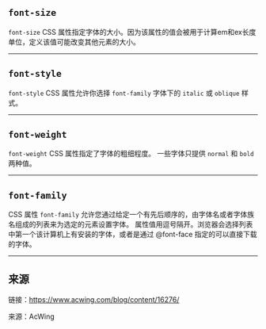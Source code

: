 ## `font-size`
`font-size` CSS 属性指定字体的大小。因为该属性的值会被用于计算em和ex长度单位，定义该值可能改变其他元素的大小。

---

## `font-style`
`font-style` CSS 属性允许你选择 `font-family` 字体下的 `italic` 或 `oblique` 样式。

---

## `font-weight`
`font-weight` CSS 属性指定了字体的粗细程度。 一些字体只提供 `normal` 和 `bold` 两种值。

---

## `font-family`
CSS 属性 `font-family` 允许您通过给定一个有先后顺序的，由字体名或者字体族名组成的列表来为选定的元素设置字体。
属性值用逗号隔开。浏览器会选择列表中第一个该计算机上有安装的字体，或者是通过 @font-face 指定的可以直接下载的字体。

---

## 来源
链接：<a href="https://www.acwing.com/blog/content/16276/">https://www.acwing.com/blog/content/16276/</a>

来源：AcWing
